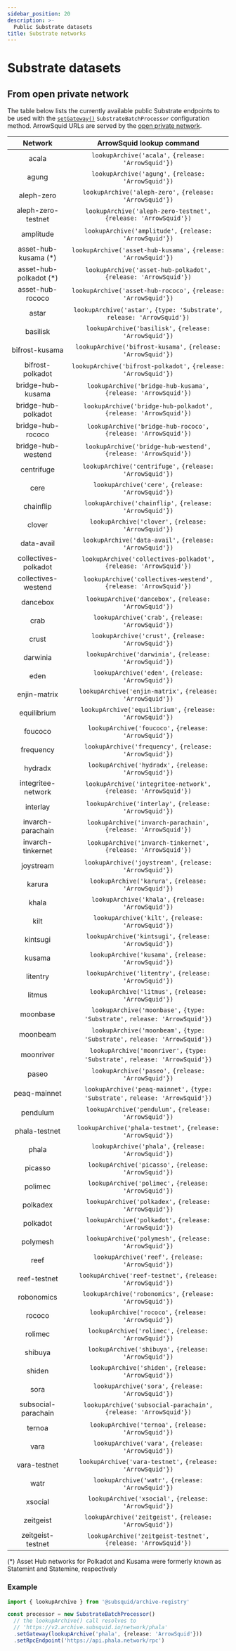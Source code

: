 ```yaml
---
sidebar_position: 20
description: >-
  Public Substrate datasets
title: Substrate networks
---
```


# Substrate datasets

## From open private network

The table below lists the currently available public Substrate endpoints to be used with the [`setGateway()`](/sdk/reference/processors/substrate-batch/general/#set-gateway) `SubstrateBatchProcessor` configuration method. ArrowSquid URLs are served by the [open private network](/subsquid-network/overview/#open-private-network).

| Network              | ArrowSquid lookup command                                                       |
|:--------------------:|:-------------------------------------------------------------------------------:|
| acala                | `lookupArchive('acala',` `{release: 'ArrowSquid'})`                             |
| agung                | `lookupArchive('agung',` `{release: 'ArrowSquid'})`                             |
| aleph-zero           | `lookupArchive('aleph-zero',` `{release: 'ArrowSquid'})`                        |
| aleph-zero-testnet   | `lookupArchive('aleph-zero-testnet',` `{release: 'ArrowSquid'})`                |
| amplitude            | `lookupArchive('amplitude',` `{release: 'ArrowSquid'})`                         |
| asset-hub-kusama (*) | `lookupArchive('asset-hub-kusama',` `{release: 'ArrowSquid'})`                  |
| asset-hub-polkadot (*) | `lookupArchive('asset-hub-polkadot',` `{release: 'ArrowSquid'})`                |
| asset-hub-rococo     | `lookupArchive('asset-hub-rococo',` `{release: 'ArrowSquid'})`                  |
| astar                | `lookupArchive('astar',` `{type: 'Substrate',` `release: 'ArrowSquid'})`        |
| basilisk             | `lookupArchive('basilisk',` `{release: 'ArrowSquid'})`                          |
| bifrost-kusama       | `lookupArchive('bifrost-kusama',` `{release: 'ArrowSquid'})`                    |
| bifrost-polkadot     | `lookupArchive('bifrost-polkadot',` `{release: 'ArrowSquid'})`                  |
| bridge-hub-kusama    | `lookupArchive('bridge-hub-kusama',` `{release: 'ArrowSquid'})`                 |
| bridge-hub-polkadot  | `lookupArchive('bridge-hub-polkadot',` `{release: 'ArrowSquid'})`               |
| bridge-hub-rococo    | `lookupArchive('bridge-hub-rococo',` `{release: 'ArrowSquid'})`                 |
| bridge-hub-westend   | `lookupArchive('bridge-hub-westend',` `{release: 'ArrowSquid'})`                |
| centrifuge           | `lookupArchive('centrifuge',` `{release: 'ArrowSquid'})`                        |
| cere                 | `lookupArchive('cere',` `{release: 'ArrowSquid'})`                              |
| chainflip            | `lookupArchive('chainflip',` `{release: 'ArrowSquid'})`                         |
| clover               | `lookupArchive('clover',` `{release: 'ArrowSquid'})`                            |
| data-avail           | `lookupArchive('data-avail',` `{release: 'ArrowSquid'})`                        |
| collectives-polkadot | `lookupArchive('collectives-polkadot',` `{release: 'ArrowSquid'})`              |
| collectives-westend  | `lookupArchive('collectives-westend',` `{release: 'ArrowSquid'})`               |
| dancebox             | `lookupArchive('dancebox',` `{release: 'ArrowSquid'})`                          |
| crab                 | `lookupArchive('crab',` `{release: 'ArrowSquid'})`                              |
| crust                | `lookupArchive('crust',` `{release: 'ArrowSquid'})`                             |
| darwinia             | `lookupArchive('darwinia',` `{release: 'ArrowSquid'})`                          |
| eden                 | `lookupArchive('eden',` `{release: 'ArrowSquid'})`                              |
| enjin-matrix         | `lookupArchive('enjin-matrix',` `{release: 'ArrowSquid'})`                      |
| equilibrium          | `lookupArchive('equilibrium',` `{release: 'ArrowSquid'})`                       |
| foucoco              | `lookupArchive('foucoco',` `{release: 'ArrowSquid'})`                           |
| frequency            | `lookupArchive('frequency',` `{release: 'ArrowSquid'})`                         |
| hydradx              | `lookupArchive('hydradx',` `{release: 'ArrowSquid'})`                           |
| integritee-network   | `lookupArchive('integritee-network',` `{release: 'ArrowSquid'})`                |
| interlay             | `lookupArchive('interlay',` `{release: 'ArrowSquid'})`                          |
| invarch-parachain    | `lookupArchive('invarch-parachain',` `{release: 'ArrowSquid'})`                 |
| invarch-tinkernet    | `lookupArchive('invarch-tinkernet',` `{release: 'ArrowSquid'})`                 |
| joystream            | `lookupArchive('joystream',` `{release: 'ArrowSquid'})`                         |
| karura               | `lookupArchive('karura',` `{release: 'ArrowSquid'})`                            |
| khala                | `lookupArchive('khala',` `{release: 'ArrowSquid'})`                             |
| kilt                 | `lookupArchive('kilt',` `{release: 'ArrowSquid'})`                              |
| kintsugi             | `lookupArchive('kintsugi',` `{release: 'ArrowSquid'})`                          |
| kusama               | `lookupArchive('kusama',` `{release: 'ArrowSquid'})`                            |
| litentry             | `lookupArchive('litentry',` `{release: 'ArrowSquid'})`                          |
| litmus               | `lookupArchive('litmus',` `{release: 'ArrowSquid'})`                            |
| moonbase             | `lookupArchive('moonbase',` `{type: 'Substrate',` `release: 'ArrowSquid'})`     |
| moonbeam             | `lookupArchive('moonbeam',` `{type: 'Substrate',` `release: 'ArrowSquid'})`     |
| moonriver            | `lookupArchive('moonriver',` `{type: 'Substrate',` `release: 'ArrowSquid'})`    |
| paseo                | `lookupArchive('paseo',` `{release: 'ArrowSquid'})`                             |
| peaq-mainnet         | `lookupArchive('peaq-mainnet',` `{type: 'Substrate',` `release: 'ArrowSquid'})` |
| pendulum             | `lookupArchive('pendulum',` `{release: 'ArrowSquid'})`                          |
| phala-testnet        | `lookupArchive('phala-testnet',` `{release: 'ArrowSquid'})`                     |
| phala                | `lookupArchive('phala',` `{release: 'ArrowSquid'})`                             |
| picasso              | `lookupArchive('picasso',` `{release: 'ArrowSquid'})`                           |
| polimec              | `lookupArchive('polimec',` `{release: 'ArrowSquid'})`                           |
| polkadex             | `lookupArchive('polkadex',` `{release: 'ArrowSquid'})`                          |
| polkadot             | `lookupArchive('polkadot',` `{release: 'ArrowSquid'})`                          |
| polymesh             | `lookupArchive('polymesh',` `{release: 'ArrowSquid'})`                          |
| reef                 | `lookupArchive('reef',` `{release: 'ArrowSquid'})`                              |
| reef-testnet         | `lookupArchive('reef-testnet',` `{release: 'ArrowSquid'})`                      |
| robonomics           | `lookupArchive('robonomics',` `{release: 'ArrowSquid'})`                        |
| rococo               | `lookupArchive('rococo',` `{release: 'ArrowSquid'})`                            |
| rolimec              | `lookupArchive('rolimec',` `{release: 'ArrowSquid'})`                           |
| shibuya              | `lookupArchive('shibuya',` `{release: 'ArrowSquid'})`                           |
| shiden               | `lookupArchive('shiden',` `{release: 'ArrowSquid'})`                            |
| sora                 | `lookupArchive('sora',` `{release: 'ArrowSquid'})`                              |
| subsocial-parachain  | `lookupArchive('subsocial-parachain',` `{release: 'ArrowSquid'})`               |
| ternoa               | `lookupArchive('ternoa',` `{release: 'ArrowSquid'})`                            |
| vara                 | `lookupArchive('vara',` `{release: 'ArrowSquid'})`                              |
| vara-testnet         | `lookupArchive('vara-testnet',` `{release: 'ArrowSquid'})`                      |
| watr                 | `lookupArchive('watr',` `{release: 'ArrowSquid'})`                              |
| xsocial              | `lookupArchive('xsocial',` `{release: 'ArrowSquid'})`                           |
| zeitgeist            | `lookupArchive('zeitgeist',` `{release: 'ArrowSquid'})`                         |
| zeitgeist-testnet    | `lookupArchive('zeitgeist-testnet',` `{release: 'ArrowSquid'})`                 |

(*) Asset Hub networks for Polkadot and Kusama were formerly known as Statemint and Statemine, respectively

### Example

```typescript
import { lookupArchive } from '@subsquid/archive-registry'

const processor = new SubstrateBatchProcessor()
  // the lookupArchive() call resolves to
  // 'https://v2.archive.subsquid.io/network/phala'
  .setGateway(lookupArchive('phala', {release: 'ArrowSquid'}))
  .setRpcEndpoint('https://api.phala.network/rpc')
```
